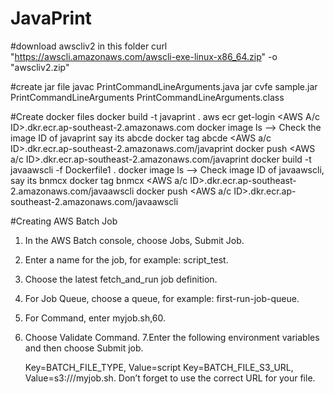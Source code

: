 # JavaPrint
#download awscliv2 in this folder
curl "https://awscli.amazonaws.com/awscli-exe-linux-x86_64.zip" -o "awscliv2.zip"

#create jar file
javac PrintCommandLineArguments.java 
jar cvfe sample.jar PrintCommandLineArguments  PrintCommandLineArguments.class

#Create docker files
docker build -t javaprint .
aws ecr get-login <AWS A/c ID>.dkr.ecr.ap-southeast-2.amazonaws.com
docker image ls --> Check the image ID of javaprint say its abcde
docker tag abcde <AWS a/c ID>.dkr.ecr.ap-southeast-2.amazonaws.com/javaprint
docker push <AWS a/c ID>.dkr.ecr.ap-southeast-2.amazonaws.com/javaprint
docker build -t javaawscli -f Dockerfile1 .
docker image ls --> Check image ID of javaawscli, say its bnmcx
docker tag bnmcx <AWS a/c ID>.dkr.ecr.ap-southeast-2.amazonaws.com/javaawscli
docker push <AWS a/c ID>.dkr.ecr.ap-southeast-2.amazonaws.com/javaawscli

#Creating AWS Batch Job
1. In the AWS Batch console, choose Jobs, Submit Job.
2. Enter a name for the job, for example: script_test.
3. Choose the latest fetch_and_run job definition.
4. For Job Queue, choose a queue, for example: first-run-job-queue.
5. For Command, enter myjob.sh,60.
6. Choose Validate Command.
7.Enter the following environment variables and then choose Submit job.

    Key=BATCH_FILE_TYPE, Value=script
    Key=BATCH_FILE_S3_URL, Value=s3:///myjob.sh. Don’t forget to use the correct URL for your file.

